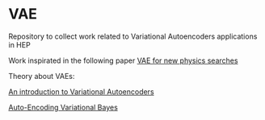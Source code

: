 # VAE
Repository to collect work related to Variational Autoencoders applications in HEP 

Work inspirated in the following paper 
[VAE for new physics searches](https://arxiv.org/abs/1811.10276)


Theory about VAEs:

[An introduction to Variational Autoencoders](https://arxiv.org/pdf/1906.02691)

[Auto-Encoding Variational Bayes](https://arxiv.org/pdf/1312.6114)

